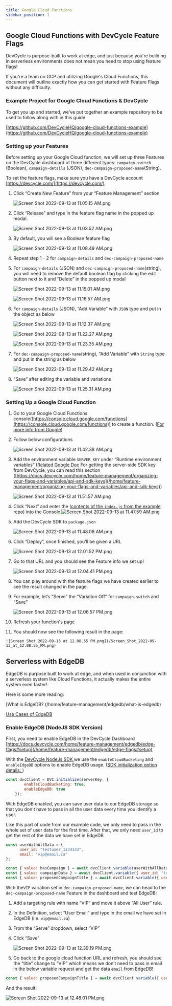 ```yaml
---
title: Google Cloud Functions
sidebar_position: 1
---
```


## Google Cloud Functions with DevCycle Feature Flags

DevCycle is purpose-built to work at edge, and just because you're building in serverless environments does not mean you need to stop using feature flags!

If you're a team on GCP and utilizing Google's Cloud Functions, this document will outline exactly how you can get started with Feature Flags without any difficulty.

### Example Project for Google Cloud Functions & DevCycle

To get you up and started, we've put together an example repository to be used to follow along with in this guide 

[https://github.com/DevCycleHQ/google-cloud-functions-example](https://github.com/DevCycleHQ/google-cloud-functions-example)

### Setting up your Features 

Before setting up your Google Cloud function, we will set up three Features on the DevCycle dashboard of three different types: `campaign-switch` (Boolean), `campaign-details` (JSON), `dec-campaign-proposed-name`(String).

To set the feature flags, make sure you have a DevCycle account [https://devcycle.com/](https://devcycle.com/).

1. Click “Create New Feature” from your “Feature Management” section
    
    ![Screen Shot 2022-09-13 at 11.05.15 AM.png](/Screen_Shot_2022-09-13_at_11.05.15_AM.png)
    
2. Click “Release” and type in the feature flag name in the popped up modal.
    
    ![Screen Shot 2022-09-13 at 11.03.52 AM.png](/Screen_Shot_2022-09-13_at_11.03.52_AM.png)
    
3. By default, you will see a Boolean feature flag
    
    ![Screen Shot 2022-09-13 at 11.08.49 AM.png](/Screen_Shot_2022-09-13_at_11.08.49_AM.png)
    
4. Repeat step 1 - 2 for `campaign-details` and `dec-campaign-proposed-name`
5. For `campaign-details` (JSON) and `dec-campaign-proposed-name`(string), you will need to remove the default boolean flag by clicking the edit button next to it and “Delete” in the popped up modal
    
    ![Screen Shot 2022-09-13 at 11.15.01 AM.png](/Screen_Shot_2022-09-13_at_11.15.01_AM.png)
    
    ![Screen Shot 2022-09-13 at 11.16.57 AM.png](/Screen_Shot_2022-09-13_at_11.16.57_AM.png)
    
6. For `campaign-details` (JSON), “Add Variable” with `JSON` type and put in the object as below
    
    ![Screen Shot 2022-09-13 at 11.12.37 AM.png](/Screen_Shot_2022-09-13_at_11.12.37_AM.png)
    
    ![Screen Shot 2022-09-13 at 11.22.27 AM.png](/Screen_Shot_2022-09-13_at_11.22.27_AM.png)
    
    ![Screen Shot 2022-09-13 at 11.23.35 AM.png](/Screen_Shot_2022-09-13_at_11.23.35_AM.png)
    
7.  For `dec-campaign-proposed-name`(string), “Add Variable” with `String` type and put in the string as below
    
    ![Screen Shot 2022-09-13 at 11.29.42 AM.png](/Screen_Shot_2022-09-13_at_11.29.42_AM.png)
    
8. “Save” after editing the variable and variations
    
    ![Screen Shot 2022-09-13 at 11.25.31 AM.png](/Screen_Shot_2022-09-13_at_11.25.31_AM.png)
    

### Setting Up a Google Cloud Function

1. Go to your Google Cloud Functions console([https://console.cloud.google.com/functions](https://console.cloud.google.com/functions)) to create a function. ([For more info from Google](https://cloud.google.com/functions/docs/console-quickstart))
2. Follow below configurations
    
    ![Screen Shot 2022-09-13 at 11.42.38 AM.png](/Screen_Shot_2022-09-13_at_11.42.38_AM.png)
    
3. Add the environment variable `SERVER_KEY` under “Runtime environment variables” ([Related Google Doc](https://cloud.google.com/functions/docs/configuring/env-var) 
For getting the server-side SDK key from DevCycle, you can read this section ([https://docs.devcycle.com/home/feature-management/organizing-your-flags-and-variables/api-and-sdk-keys](/home/feature-management/organizing-your-flags-and-variables/api-and-sdk-keys))
    
    ![Screen Shot 2022-09-13 at 11.51.57 AM.png](/Screen_Shot_2022-09-13_at_11.51.57_AM.png)
    
4. Click “Next” and enter the ([contents of the `index.js` from the example repo](https://github.com/DevCycleHQ/google-cloud-functions-example/blob/main/index.js)) into the Console
    ![Screen Shot 2022-09-13 at 11.47.59 AM.png](/Screen_Shot_2022-09-13_at_11.47.59_AM.png)
    
5. Add the DevCycle SDK to `package.json`
    
    ![Screen Shot 2022-09-13 at 11.48.06 AM.png](/Screen_Shot_2022-09-13_at_11.48.06_AM.png)
    
6. Click “Deploy”, once finished, you'll be given a URL
    
    ![Screen Shot 2022-09-13 at 12.01.52 PM.png](/Screen_Shot_2022-09-13_at_12.01.52_PM.png)
    
7. Go to that URL and you should see the Feature info we set up!
    
    ![Screen Shot 2022-09-13 at 12.04.41 PM.png](/Screen_Shot_2022-09-13_at_12.04.41_PM.png)
    
8.  You can play around with the feature flags we have created earlier to see the result changed in the page.
9. For example, let’s “Serve” the “Variation Off” for `campaign-switch` and “Save”
    
    ![Screen Shot 2022-09-13 at 12.06.57 PM.png](/Screen_Shot_2022-09-13_at_12.06.57_PM.png)
    
10.  Refresh your function's page
11.  You should now see the following result in the page:
    
    ![Screen Shot 2022-09-13 at 12.08.55 PM.png](/Screen_Shot_2022-09-13_at_12.08.55_PM.png)
    

## Serverless with EdgeDB

EdgeDB is purpose built to work at edge, and when used in conjunction with a serverless system like Cloud Functions, it actually makes the entire system even faster! 

Here is some more reading: 

[What is EdgeDB? (/home/feature-management/edgedb/what-is-edgedb)

[Use Cases of EdgeDB ](/home/feature-management/edgedb/edge-flags#use-cases)

### Enable EdgeDB (NodeJS SDK Version)

First, you need to enable EdgeDB in the DevCycle Dashboard
[https://docs.devcycle.com/home/feature-management/edgedb/edge-flags#setup](/home/feature-management/edgedb/edge-flags#setup)

With the [DevCycle NodeJs SDK ](/sdk/server-side-sdks/node) we use the `enableCloudBucketing` and `enableEdgeDB` options to enable EdgeDB usage. ([SDK initialization option details: ](/sdk/server-side-sdks/node/node-usage#initialization-options))

```jsx
const dvcClient = DVC.initialize(serverKey, {
        enableCloudBucketing: true,
        enableEdgeDB: true
    });
```

With EdgeDB enabled, you can save user data to our EdgeDB storage so that you don't have to pass in all the user data every time you identify a user.

Like this part of code from our example code, we only need to pass in the whole set of user data for the first time. After that, we only need `user_id` to get the rest of the data we have set in EdgeDB

```jsx
const userWithAllData = {
	  user_id: "testuser_1234333",
	  email: "vip@email.ca"
};

const { value: hasCampaign } = await dvcClient.variable(userWithAllData, "campaign-switch", false);
const { value: campaignData } = await dvcClient.variable({ user_id: "testuser_1234333" }, "campaign-details", {});
const { value: proposedCampaignTitle } = await dvcClient.variable({ user_id: "testuser_1234333" }, "dec-campaign-proposed-name", "");
```

With the`VIP` variation set in `dec-campaign-proposed-name`, we can head to the `dec-campaign-proposed-name` Feature in the dashboard and test EdgeDB:
1. Add a targeting rule with name “VIP” and move it above “All User” rule. 
2. In the Definition, select “User Email” and type in the email we have set in EdgeDB (i.e. `vip@email.ca`)
3. From the “Serve” dropdown, select “VIP”
4. Click “Save”
    
    ![Screen Shot 2022-09-13 at 12.39.19 PM.png](/Screen_Shot_2022-09-13_at_12.39.19_PM.png)
    
5. Go back to the google cloud function URL and refresh, you should see the “title” change to “VIP” which means we don’t need to pass in email in the below variable request and get the data `email` from EdgeDB!

```jsx
const { value: proposedCampaignTitle } = await dvcClient.variable({ user_id: "testuser_1234333" }, "dec-campaign-proposed-name", "");
```


And the result!

![Screen Shot 2022-09-13 at 12.48.01 PM.png](/Screen_Shot_2022-09-13_at_12.48.01_PM.png)